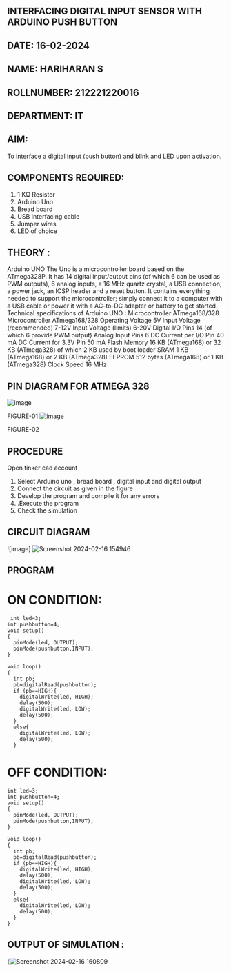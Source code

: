## INTERFACING DIGITAL INPUT SENSOR WITH ARDUINO PUSH BUTTON
## DATE: 16-02-2024
## NAME: HARIHARAN S																			             
## ROLLNUMBER: 212221220016
## DEPARTMENT: IT


## AIM:
To interface a digital input (push button) and blink and LED upon activation.
## COMPONENTS REQUIRED:
1.	1 KΩ Resistor 
2.	Arduino Uno 
3.	Bread board 
4.	USB Interfacing cable 
5.	Jumper wires 
6.	LED of choice 
## THEORY :
Arduino UNO
 	  The Uno is a microcontroller board based on the ATmega328P. It has 14 digital input/output pins (of which 6 can be used as PWM outputs), 6 analog inputs, a 16 MHz quartz crystal, a USB connection, a power jack, an ICSP header and a reset button. It contains everything needed to support the microcontroller; simply connect it to a computer with a USB cable or power it with a AC-to-DC adapter or battery to get started.
	Technical specifications of Arduino UNO :
Microcontroller	ATmega168/328
Microcontroller	ATmega168/328
Operating Voltage	5V
Input Voltage (recommended)	7-12V
Input Voltage (limits)	6-20V
Digital I/O Pins	14 (of which 6 provide PWM output)
Analog Input Pins	6
DC Current per I/O Pin	40 mA
DC Current for 3.3V Pin	50 mA
Flash Memory	16 KB (ATmega168) or 32 KB (ATmega328) of which 2 KB used by boot loader
SRAM	1 KB (ATmega168) or 2 KB (ATmega328)
EEPROM	512 bytes (ATmega168) or 1 KB (ATmega328)
Clock Speed	16 MHz
## PIN DIAGRAM FOR ATMEGA 328
 
![image](https://user-images.githubusercontent.com/36288975/163530394-115baee4-7ed1-49fe-9cce-d7b625e11e85.png)

FIGURE-01
![image](https://user-images.githubusercontent.com/36288975/163530431-4d390e98-0942-42d8-95b8-f57d348e6ad8.png)

FIGURE-02
## PROCEDURE 
 Open tinker cad account 
1.	Select Arduino uno , bread board , digital input and digital output 
2.	Connect the circuit as given in the figure 
3.	Develop the program and compile it for any errors 
4.	 .Execute the program 
5.	Check the simulation 



## CIRCUIT DIAGRAM 


![image] ![Screenshot 2024-02-16 154946](https://github.com/HS1707/-INTERFACING-DIGITAL-INPUT-SENSOR-WITH-ARDUINO-PUSH-BUTTON-/assets/117717427/4055661f-01ae-44eb-96ad-3554f9b7f9c6)


## PROGRAM 

# ON CONDITION:
```
 int led=3;
int pushbutton=4;
void setup()
{
  pinMode(led, OUTPUT);
  pinMode(pushbutton,INPUT);
}

void loop()
{
  int pb;
  pb=digitalRead(pushbutton);
  if (pb==HIGH){
    digitalWrite(led, HIGH);
    delay(500);
    digitalWrite(led, LOW);
    delay(500);
  }
  else{
    digitalWrite(led, LOW);
    delay(500);
  }
```
# OFF CONDITION:
```
int led=3;
int pushbutton=4;
void setup()
{
  pinMode(led, OUTPUT);
  pinMode(pushbutton,INPUT);
}

void loop()
{
  int pb;
  pb=digitalRead(pushbutton);
  if (pb==HIGH){
    digitalWrite(led, HIGH);
    delay(500);
    digitalWrite(led, LOW);
    delay(500);
  }
  else{
    digitalWrite(led, LOW);
    delay(500);
  }  
}  
```
 









 
 
 



## OUTPUT OF SIMULATION :

(![Screenshot 2024-02-16 160809](https://github.com/HS1707/-INTERFACING-DIGITAL-INPUT-SENSOR-WITH-ARDUINO-PUSH-BUTTON-/assets/117717427/4cf3cf80-391c-4804-864d-a81d15ee8263)

